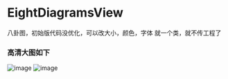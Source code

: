 # EightDiagramsView
八卦图，初始版代码没优化，可以改大小，颜色，字体
就一个类，就不传工程了
### 高清大图如下
![image](https://ws4.sinaimg.cn/large/c1b251b3gy1g19b2hkzanj208e08nq3l.jpg)
![image](https://ws4.sinaimg.cn/large/c1b251b3gy1g19b3k4te2j208d08swfi.jpg)
